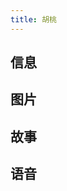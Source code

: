 ```yaml
---
title: 胡桃
---
```


## 信息

<char-card name="hu-tao"/>

## 图片

<char-image name="hu-tao"/>

## 故事

<char-story name="hu-tao"/>

## 语音

<char-voice name="hu-tao"/>
